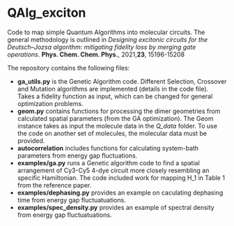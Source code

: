 # QAlg_exciton
Code to map simple Quantum Algorithms into molecular circuits. The general methodology is outlined in 
*Designing excitonic circuits for the Deutsch–Jozsa algorithm: mitigating fidelity loss by merging gate operations*. **Phys. Chem. Chem. Phys.**, 2021,**23**, 15196-15208

The repository contains the following files:
- **ga_utils.py** is the Genetic Algorithm code. Different Selection, Crossover and Mutation algorithms are implemented (details in the code file). Takes a fidelity function as input,
which can be changed for general optimization problems.
- **geom.py** contains functions for processing the dimer geometries from calculated spatial parameters (from the GA optimization). 
The Geom instance takes as input the molecule data in the *Q_data* folder. To use the code on another set of molecules, the molecular data must be provided. 
- **autocorrelation** includes functions for calculating system-bath parameters from energy gap fluctuations.
- **examples/ga.py** runs a Genetic algorithm code to find a spatial arrangement of Cy3-Cy5 4-dye circuit more closely resembling an specific Hamiltonian.
The code included work for mapping H_1 in Table 1 from the reference paper. 
- **examples/dephasing.py** provides an example on caculating dephasing time from energy gap fluctuatuations.
- **examples/spec_density.py** provides an example of spectral density from energy gap fluctuatuations.
